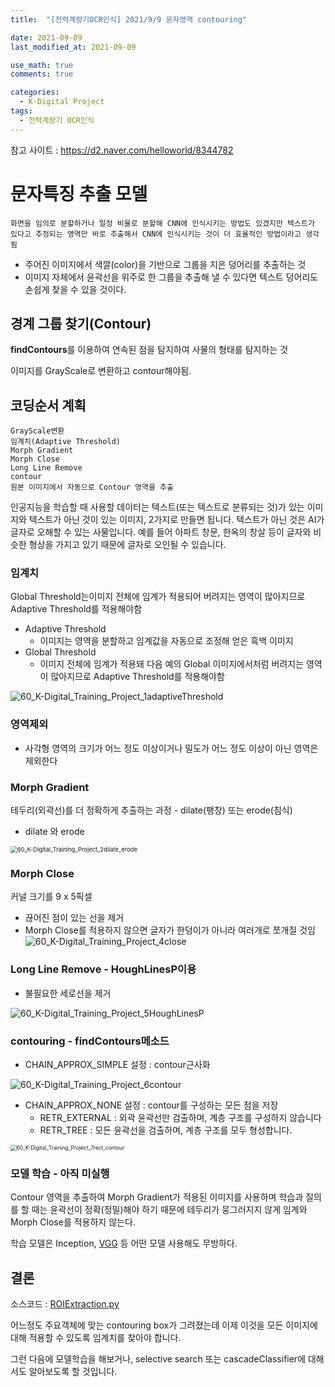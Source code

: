 ```yaml
---
title:  "[전력계량기OCR인식] 2021/9/9 문자영역 contouring"

date: 2021-09-09
last_modified_at: 2021-09-09

use_math: true
comments: true

categories:
  - K-Digital Project
tags:
  - 전력계량기 OCR인식
---
```

참고 사이트 : https://d2.naver.com/helloworld/8344782



# 문자특징 추출 모델

`화면을 임의로 분할하거나 일정 비율로 분할해 CNN에 인식시키는 방법도 있겠지만 텍스트가 있다고 추정되는 영역만 바로 추출해서 CNN에 인식시키는 것이 더 효율적인 방법이라고 생각됨`



- 주어진 이미지에서 색깔(color)을 기반으로 그룹을 지은 덩어리를 추출하는 것
- 이미지 자체에서 윤곽선을 위주로 한 그룹을 추출해 낼 수 있다면 텍스트 덩어리도 손쉽게 찾을 수 있을 것이다.









## 경계 그룹 찾기(Contour)

**findContours**를 이용하여 연속된 점을 탐지하여 사물의 형태를 탐지하는 것

이미지를 GrayScale로 변환하고 contour해야됨.



## 코딩순서 계획

```
GrayScale변환
임계치(Adaptive Threshold)
Morph Gradient
Morph Close
Long Line Remove
contour
원본 이미지에서 자동으로 Contour 영역을 추출
```

인공지능을 학습할 때 사용할 데이터는 텍스트(또는 텍스트로 분류되는 것)가 있는 이미지와 텍스트가 아닌 것이 있는 이미지, 2가지로 만들면 됩니다.  텍스트가 아닌 것은 AI가 글자로 오해할 수 있는 사물입니다. 예를 들어 아파트 창문, 한옥의 창살 등이 글자와 비슷한 형상을 가지고 있기 때문에 글자로 오인될 수 있습니다.



### 임계치

Global Threshold는이미지 전체에 임계가 적용되어 버려지는 영역이 많아지므로 Adaptive Threshold를 적용해야함

- Adaptive Threshold
  - 이미지는 영역을 분할하고 임계값을 자동으로 조정해 얻은 흑백 이미지
- Global Threshold
  - 이미지 전체에 임계가 적용돼 다음 예의 Global 이미지에서처럼 버려지는 영역이 많아지므로 Adaptive Threshold를 적용해야함

![60_K-Digital_Training_Project_1adaptiveThreshold](\assets\images\60_K-Digital_Training_Project_1adaptiveThreshold.jpg)

### 영역제외

- 사각형 영역의 크기가 어느 정도 이상이거나 밀도가 어느 정도 이상이 아닌 영역은 제외한다



### Morph Gradient

테두리(외곽선)를 더 정확하게 추출하는 과정 - dilate(팽창) 또는 erode(침식)

- dilate 와 erode

<img src="\assets\images\60_K-Digital_Training_Project_2dilate_erode.png" alt="60_K-Digital_Training_Project_2dilate_erode" style="zoom:67%;" />



### Morph Close

커널 크기를 9 x 5픽셀

- 끊어진 점이 있는 선을 제거
- Morph Close를 적용하지 않으면 글자가 한덩이가 아니라 여러개로 쪼개질 것임
  ![60_K-Digital_Training_Project_4close](\assets\images\60_K-Digital_Training_Project_4close.jpg)



### Long Line Remove - HoughLinesP이용

- 불필요한 세로선을 제거

![60_K-Digital_Training_Project_5HoughLinesP](\assets\images\60_K-Digital_Training_Project_5HoughLinesP.jpg)

### contouring - findContours메소드

- CHAIN_APPROX_SIMPLE 설정 : contour근사화

![60_K-Digital_Training_Project_6contour](\assets\images\60_K-Digital_Training_Project_6contour.jpg)

- CHAIN_APPROX_NONE 설정 : contour를 구성하는 모든 점을 저장
  - RETR_EXTERNAL : 외곽 윤곽선만 검출하며, 계층 구조를 구성하지 않습니다
  - RETR_TREE : 모든 윤곽선을 검출하며, 계층 구조를 모두 형성합니다. 

<img src="\assets\images\60_K-Digital_Training_Project_7rect_contour.png" alt="60_K-Digital_Training_Project_7rect_contour" style="zoom:60%;" />





### 모델 학습 - 아직 미실행

 Contour 영역을 추출하여 Morph Gradient가 적용된 이미지를 사용하며 학습과 질의를 할 때는 윤곽선이 정확(정밀)해야 하기 때문에 테두리가 뭉그러지지 않게 임계와 Morph Close를 적용하지 않는다.

학습 모델은 Inception, [VGG](http://www.robots.ox.ac.uk/~vgg/research/very_deep/) 등 어떤 모델 사용해도 무방하다.







## 결론

소스코드 : [ROIExtraction.py](https://github.com/2SEHI/OCR-Text-Detection/tree/main/preprocessing/ROIExtraction.py)

어느정도 주요객체에 맞는 contouring box가 그려졌는데 이제 이것을 모든 이미지에 대해 적용할 수 있도록 임계치를 찾아야 합니다. 

그런 다음에 모델학습을 해보거나, selective search 또는 cascadeClassifier에 대해서도 알아보도록 할 것입니다.

